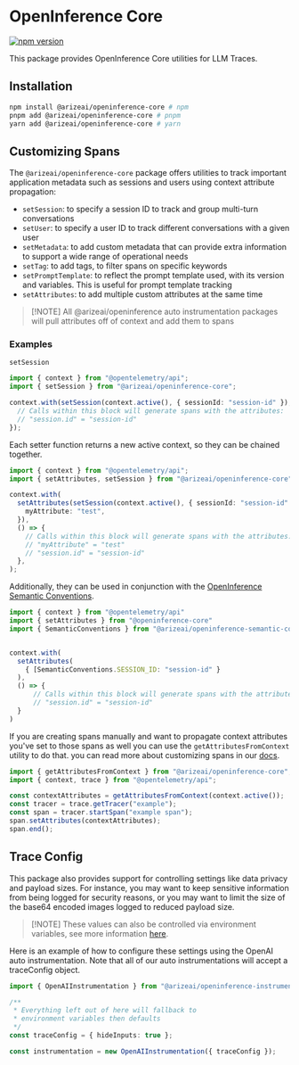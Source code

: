 # OpenInference Core

[![npm version](https://badge.fury.io/js/@arizeai%2Fopeninference-core.svg)](https://badge.fury.io/js/@arizeai%2Fopeninference-core)

This package provides OpenInference Core utilities for LLM Traces.

## Installation

```bash
npm install @arizeai/openinference-core # npm
pnpm add @arizeai/openinference-core # pnpm
yarn add @arizeai/openinference-core # yarn
```

## Customizing Spans

The `@arizeai/openinference-core` package offers utilities to track important application metadata such as sessions and users using context attribute propagation:

- `setSession`: to specify a session ID to track and group multi-turn conversations
- `setUser`: to specify a user ID to track different conversations with a given user
- `setMetadata`: to add custom metadata that can provide extra information to support a wide range of operational needs
- `setTag`: to add tags, to filter spans on specific keywords
- `setPromptTemplate`: to reflect the prompt template used, with its version and variables. This is useful for prompt template tracking
- `setAttributes`: to add multiple custom attributes at the same time

> [!NOTE] All @arizeai/openinference auto instrumentation packages will pull attributes off of context and add them to spans

### Examples

`setSession`

```typescript
import { context } from "@opentelemetry/api";
import { setSession } from "@arizeai/openinference-core";

context.with(setSession(context.active(), { sessionId: "session-id" }), () => {
  // Calls within this block will generate spans with the attributes:
  // "session.id" = "session-id"
});
```

Each setter function returns a new active context, so they can be chained together.

```typescript
import { context } from "@opentelemetry/api";
import { setAttributes, setSession } from "@arizeai/openinference-core";

context.with(
  setAttributes(setSession(context.active(), { sessionId: "session-id" }), {
    myAttribute: "test",
  }),
  () => {
    // Calls within this block will generate spans with the attributes:
    // "myAttribute" = "test"
    // "session.id" = "session-id"
  },
);
```

Additionally, they can be used in conjunction with the [OpenInference Semantic Conventions](../openinference-semantic-conventions/).

```typescript
import { context } from "@opentelemetry/api"
import { setAttributes } from "@openinference-core"
import { SemanticConventions } from "@arizeai/openinference-semantic-conventions";


context.with(
  setAttributes(
    { [SemanticConventions.SESSION_ID: "session-id" }
  ),
  () => {
      // Calls within this block will generate spans with the attributes:
      // "session.id" = "session-id"
  }
)
```

If you are creating spans manually and want to propagate context attributes you've set to those spans as well you can use the `getAttributesFromContext` utility to do that. you can read more about customizing spans in our [docs](https://docs.arize.com/phoenix/tracing/how-to-tracing/customize-spans).

```typescript
import { getAttributesFromContext } from "@arizeai/openinference-core";
import { context, trace } from "@opentelemetry/api";

const contextAttributes = getAttributesFromContext(context.active());
const tracer = trace.getTracer("example");
const span = tracer.startSpan("example span");
span.setAttributes(contextAttributes);
span.end();
```

## Trace Config

This package also provides support for controlling settings like data privacy and payload sizes. For instance, you may want to keep sensitive information from being logged for security reasons, or you may want to limit the size of the base64 encoded images logged to reduced payload size.

> [!NOTE] These values can also be controlled via environment variables, see more information [here](https://github.com/Arize-ai/openinference/blob/main/spec/configuration.md).

Here is an example of how to configure these settings using the OpenAI auto instrumentation. Note that all of our auto instrumentations will accept a traceConfig object.

```typescript
import { OpenAIInstrumentation } from "@arizeai/openinference-instrumentation-openai";

/**
 * Everything left out of here will fallback to
 * environment variables then defaults
 */
const traceConfig = { hideInputs: true };

const instrumentation = new OpenAIInstrumentation({ traceConfig });
```
